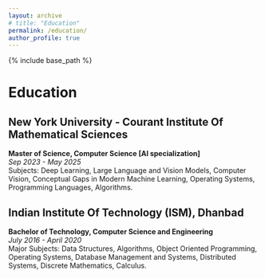 ```yaml
---
layout: archive
# title: "Education"
permalink: /education/
author_profile: true
---
```


{% include base_path %}

# Education

## New York University - Courant Institute Of Mathematical Sciences

**Master of Science, Computer Science [AI specialization]**  
_Sep 2023 - May 2025_  
Subjects: Deep Learning, Large Language and Vision Models, Computer Vision, Conceptual Gaps in Modern Machine Learning, Operating Systems, Programming Languages, Algorithms.

## Indian Institute Of Technology (ISM), Dhanbad

**Bachelor of Technology, Computer Science and Engineering**  
_July 2016 - April 2020_  
Major Subjects: Data Structures, Algorithms, Object Oriented Programming, Operating Systems, Database Management and Systems, Distributed Systems, Discrete Mathematics, Calculus.
